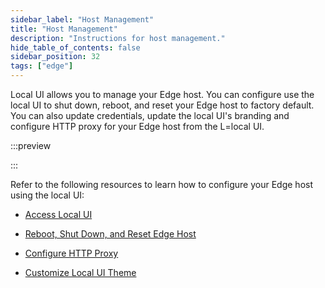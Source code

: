 ```yaml
---
sidebar_label: "Host Management"
title: "Host Management"
description: "Instructions for host management."
hide_table_of_contents: false
sidebar_position: 32
tags: ["edge"]
---
```


Local UI allows you to manage your Edge host. You can configure use the local UI to shut down, reboot, and reset your
Edge host to factory default. You can also update credentials, update the local UI's branding and configure HTTP proxy
for your Edge host from the L=local UI.

:::preview

:::

Refer to the following resources to learn how to configure your Edge host using the local UI:

- [Access Local UI](./access-console.md)

- [Reboot, Shut Down, and Reset Edge Host](./reset-reboot.md)

- [Configure HTTP Proxy](./configure-proxy.md)

- [Customize Local UI Theme](./theming.md)

